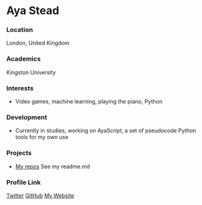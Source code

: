 # Aya Stead

### Location

London, United Kingdom

### Academics

Kingston University

### Interests

- Video games, machine learning, playing the piano, Python

### Development

- Currently in studies, working on AyaScript, a set of pseudocode Python tools for my own use

### Projects

- [My repos](https://github.com/ayaPK) See my readme.md

### Profile Link

[Twitter](https://www.twitter.com/ayastead)
[GitHub](https://github.com/ayaPK)
[My Website](https://www.ayaspace.co.uk)